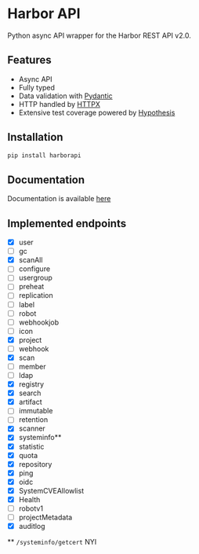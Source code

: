 # Harbor API

Python async API wrapper for the Harbor  REST API v2.0.

## Features

- Async API
- Fully typed
- Data validation with [Pydantic](https://pydantic-docs.helpmanual.io/)
- HTTP handled by [HTTPX](https://www.python-httpx.org/)
- Extensive test coverage powered by [Hypothesis](https://hypothesis.works/)

## Installation

```bash
pip install harborapi
```

## Documentation

Documentation is available [here](https://pederhan.github.io/harborapi/)

## Implemented endpoints

- [x] user
- [ ] gc
- [x] scanAll
- [ ] configure
- [ ] usergroup
- [ ] preheat
- [ ] replication
- [ ] label
- [ ] robot
- [ ] webhookjob
- [ ] icon
- [x] project
- [ ] webhook
- [x] scan
- [ ] member
- [ ] ldap
- [x] registry
- [x] search
- [x] artifact
- [ ] immutable
- [ ] retention
- [x] scanner
- [x] systeminfo**
- [x] statistic
- [x] quota
- [x] repository
- [x] ping
- [x] oidc
- [x] SystemCVEAllowlist
- [x] Health
- [ ] robotv1
- [ ] projectMetadata
- [x] auditlog

\*\* `/systeminfo/getcert` NYI
